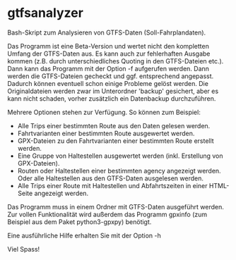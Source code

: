 # gtfsanalyzer

Bash-Skript zum Analysieren von GTFS-Daten (Soll-Fahrplandaten). 

Das Programm ist eine Beta-Version und wertet nicht den kompletten Umfang der GTFS-Daten aus. Es kann auch zur fehlerhaften Ausgabe kommen (z.B. durch unterschiedliches Quoting in den GTFS-Dateien etc.). Dann kann das Programm mit der Option -f aufgerufen werden. Dann werden die GTFS-Dateien gecheckt und ggf. entsprechend angepasst. Dadurch können eventuell schon einige Probleme gelöst werden. Die Originaldateien werden zwar im Unterordner 'backup' gesichert, aber es kann nicht schaden, vorher zusätzlich ein Datenbackup durchzuführen.

Mehrere Optionen stehen zur Verfügung. So können zum Beispiel:

* Alle Trips einer bestimmten Route aus den Daten gelesen werden. 
* Fahrtvarianten einer bestimmten Route ausgewertet werden.
* GPX-Dateien zu den Fahrtvarianten einer bestimmten Route erstellt werden.
* Eine Gruppe von Haltestellen ausgewertet werden (inkl. Erstellung von GPX-Dateien).
* Routen oder Haltestellen einer bestimmten agency angezeigt werden. Oder alle Haltestellen aus den GTFS-Daten ausgelesen werden.
* Alle Trips einer Route mit Haltestellen und Abfahrtszeiten in einer HTML-Seite angezeigt werden.

Das Programm muss in einem Ordner mit GTFS-Daten ausgeführt werden. Zur vollen Funktionalität wird außerdem das Programm gpxinfo (zum Beispiel aus dem Paket python3-gpxpy) benötigt.

Eine ausführliche Hilfe erhalten Sie mit der Option -h

Viel Spass!
